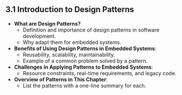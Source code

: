 ## 3.1 Introduction to Design Patterns

- **What are Design Patterns?**
  - Definition and importance of design patterns in software development.
  - Why adapt them for embedded systems.
- **Benefits of Using Design Patterns in Embedded Systems**:
  - Reusability, scalability, maintainability.
  - Example of a common problem solved by a pattern.
- **Challenges in Applying Patterns to Embedded Systems**:
  - Resource constraints, real-time requirements, and legacy code.
- **Overview of Patterns in This Chapter**:
  - List the patterns with a one-line summary for each.
